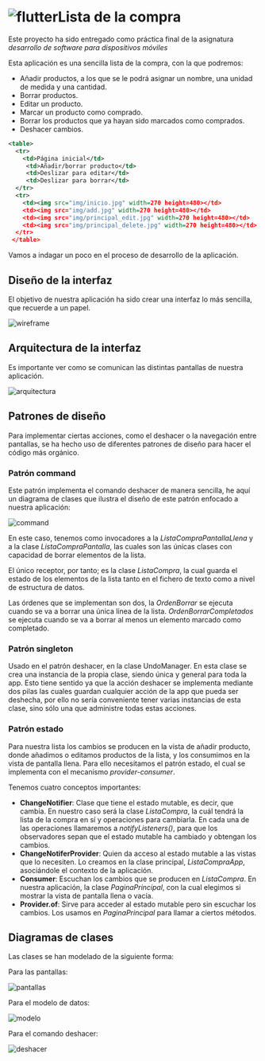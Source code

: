 ﻿# ![flutter](https://icons8.com/icon/7I3BjCqe9rjG/flutter)Lista de la compra

Este proyecto ha sido entregado como práctica final de la asignatura *desarrollo de software para dispositivos móviles*

Esta aplicación es una sencilla lista de la compra, con la que podremos:

- Añadir productos, a los que se le podrá asignar un nombre, una unidad de medida y una cantidad.
- Borrar productos.
- Editar un producto.
- Marcar un producto como comprado.
- Borrar los productos que ya hayan sido marcados como comprados.
- Deshacer cambios.

```xml
<table>
  <tr>
    <td>Página inicial</td>
     <td>Añadir/borrar producto</td>
     <td>Deslizar para editar</td>
     <td>Deslizar para borrar</td>
  </tr>
  <tr>
    <td><img src="img/inicio.jpg" width=270 height=480></td>
    <td><img src="img/add.jpg" width=270 height=480></td>
    <td><img src="img/principal_edit.jpg" width=270 height=480></td>
    <td><img src="img/principal_delete.jpg" width=270 height=480></td>
  </tr>
 </table>
```

Vamos a indagar un poco en el proceso de desarrollo de la aplicación.

## Diseño de la interfaz

El objetivo de nuestra aplicación ha sido crear una interfaz lo más sencilla, que recuerde a un papel.

![wireframe](img/wireframe.png)

## Arquitectura de la interfaz

Es importante ver como se comunican las distintas pantallas de nuestra aplicación.

![arquitectura](img/arquitectura.png)

## Patrones de diseño

Para implementar ciertas acciones, como el deshacer o la navegación entre pantallas, se ha hecho uso de diferentes patrones de diseño para hacer el código más orgánico.

### Patrón command

Este patrón implementa el comando deshacer de manera sencilla, he aquí un diagrama de clases que ilustra el diseño de este patrón enfocado a nuestra aplicación:

![command](img/command.png)

En este caso, tenemos como invocadores a la _ListaCompraPantallaLlena_ y a la clase _ListaCompraPantalla_, las cuales son las únicas clases con capacidad de borrar elementos de la lista. 

El único receptor, por tanto; es la clase _ListaCompra_, la cual guarda el estado de los elementos de la lista tanto en el fichero de texto como a nivel de estructura de datos. 

Las órdenes que se implementan son dos, la _OrdenBorrar_ se ejecuta cuando se va a borrar una única línea de la lista. _OrdenBorrarCompletados_ se ejecuta cuando se va a borrar al menos un elemento marcado como completado.

### Patrón singleton

Usado en el patrón deshacer, en la clase UndoManager. En esta clase se crea una instancia de la propia clase, siendo única y general para toda la app. Esto tiene sentido ya que la acción deshacer se implementa mediante dos pilas las cuales guardan cualquier acción de la app que pueda ser deshecha, por ello no sería conveniente tener varias instancias de esta clase, sino sólo una que administre todas estas acciones.

### Patrón estado

Para nuestra lista los cambios se producen en la vista de añadir producto, donde añadimos o editamos productos de la lista, y los consumimos en la vista de pantalla llena. Para ello necesitamos el patrón estado, el cual se implementa con el mecanismo _provider-consumer_. 

Tenemos cuatro conceptos importantes:

- **ChangeNotifier**: Clase que tiene el estado mutable, es decir, que cambia. En nuestro caso será la clase _ListaCompra_, la cuál tendrá la lista de la compra en sí y operaciones para cambiarla. En cada una de las operaciones llamaremos a _notifyListeners()_, para que los observadores sepan que el estado mutable ha cambiado y obtengan los cambios.
- **ChangeNotiferProvider**: Quien da acceso al estado mutable a las vistas que lo necesiten. Lo creamos en la clase principal, _ListaCompraApp_, asociándole el contexto de la aplicación.
- **Consumer**: Escuchan los cambios que se producen en _ListaCompra_. En nuestra aplicación, la clase _PaginaPrincipal_, con la cual elegimos si mostrar la vista de pantalla llena o vacía.
- **Provider.of**: Sirve para acceder al estado mutable pero sin escuchar los cambios. Los usamos en _PaginaPrincipal_ para llamar a ciertos métodos.

## Diagramas de clases

Las clases se han modelado de la siguiente forma:

Para las pantallas:

![pantallas](img/pantallas.png)

Para el modelo de datos:

![modelo](img/modelo.png)

Para el comando deshacer:

![deshacer](img/deshacer.png)
